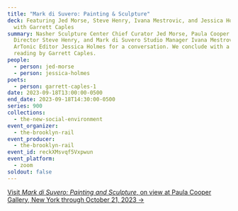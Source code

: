 ```yaml
---
title: "Mark di Suvero: Painting & Sculpture"
deck: Featuring Jed Morse, Steve Henry, Ivana Mestrovic, and Jessica Holmes,
  with Garrett Caples
summary: Nasher Sculpture Center Chief Curator Jed Morse, Paula Cooper Gallery
  Director Steve Henry, and Mark di Suvero Studio Manager Ivana Mestrovic join
  ArTonic Editor Jessica Holmes for a conversation. We conclude with a poetry
  reading by Garrett Caples.
people:
  - person: jed-morse
  - person: jessica-holmes
poets:
  - person: garrett-caples-1
date: 2023-09-18T13:00:00-0500
end_date: 2023-09-18T14:30:00-0500
series: 900
collections:
  - the-new-social-environment
event_organizer:
  - the-brooklyn-rail
event_producer:
  - the-brooklyn-rail
event_id: reckXMsvqf5Vxpwun
event_platform:
  - zoom
soldout: false
---
```

[V﻿isit *Mark di Suvero: Painting and Sculpture*, on view at Paula Cooper Gallery, New York through October 21, 2023 →](https://www.paulacoopergallery.com/exhibitions/mark-di-suvero#tab:slideshow)